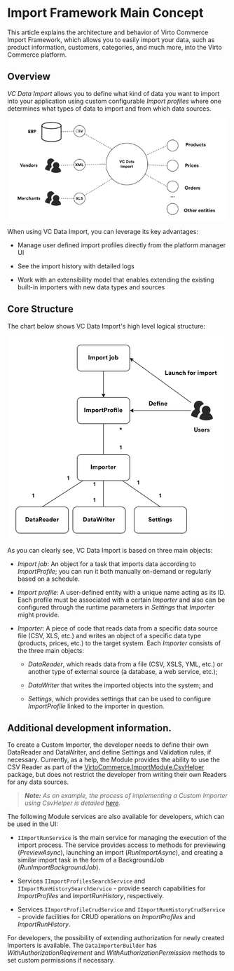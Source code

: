 # Import Framework Main Concept

This article explains the architecture and behavior of Virto Commerce Import Framework, which allows you to easily import your data, such as product information, customers, categories, and much more, into the Virto Commerce platform.

## Overview

_VC Data Import_ allows you to define what kind of data you want to import into your application using custom configurable _Import profiles_ where one determines what types of data to import and from which data sources.

![Data types and sources for import](media/01-import-data-chart.png)

When using VC Data Import, you can leverage its key advantages:

-   Manage user defined import profiles directly from the platform manager UI
    
-   See the import history with detailed logs
    
-   Work with an extensibility model that enables extending the existing built-in importers with new data types and sources

## Core Structure
The chart below shows VC Data Import's high level logical structure:

![VC Data Import structure](media/02-vc-data-import-structure-chart.png)

As you can clearly see, VC Data Import is based on three main objects:

-   _Import job_: An object for a task that imports data according to _ImportProfile_; you can run it both manually on-demand or regularly based on a schedule.

-   _Import profile_: A user-defined entity with a unique name acting as its ID. Each profile must be associated with a certain _Importer_ and also can be configured through the runtime parameters in _Settings_ that _Importer_ might provide.
    
-   _Importer_: A piece of code that reads data from a specific data source file (CSV, XLS, etc.) and writes an object of a specific data type (products, prices, etc.) to the target system. Each _Importer_ consists of the three main objects:
    
    -   _DataReader_, which reads data from a file (CSV, XSLS, YML, etc.) or another type of external source (a database, a web service, etc.);
        
    -   _DataWriter_ that writes the imported objects into the system; and
        
    -   _Settings_, which provides settings that can be used to configure _ImportProfile_ linked to the importer in question.
        

## Additional development information.

To create a Custom Importer, the developer needs to define their own DataReader and DataWriter, and define Settings and Validation rules, if necessary. Currently, as a help, the Module provides the ability to use the CSV Reader as part of the [VirtoCommerce.ImportModule.CsvHelper](https://www.nuget.org/packages/VirtoCommerce.ImportModule.CsvHelper) package, but does not restrict the developer from writing their own Readers for any data sources.

> ***Note:*** *As an example, the process of implementing a Custom Importer using CsvHelper is detailed [here](04-building-custom-importer.md).*


The following Module services are also available for developers, which can be used in the UI:

-   `IImportRunService` is the main service for managing the execution of the import process. The service provides access to methods for previewing (_PreviewAsync_), launching an import (_RunImportAsync_), and creating a similar import task in the form of a BackgroundJob (_RunImportBackgroundJob_).

-   Services `IImportProfilesSearchService` and `IImportRunHistorySearchService` - provide search capabilities for _ImportProfiles_ and _ImportRunHistory_, respectively.

-   Services `IImportProfileCrudService` and `IImportRunHistoryCrudService` - provide facilities for CRUD operations on _ImportProfiles_ and _ImportRunHistory_.


For developers, the possibility of extending authorization for newly created Importers is available. The `DataImporterBuilder` has _WithAuthorizationReqirement_ and _WithAuthorizationPermission_ methods to set custom permissions if necessary.

